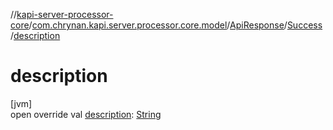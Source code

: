 //[kapi-server-processor-core](../../../../index.md)/[com.chrynan.kapi.server.processor.core.model](../../index.md)/[ApiResponse](../index.md)/[Success](index.md)/[description](description.md)

# description

[jvm]\
open override val [description](description.md): [String](https://kotlinlang.org/api/latest/jvm/stdlib/kotlin/-string/index.html)
